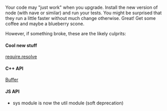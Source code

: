 Your code may "just work" when you upgrade.  Install the new version of node (with nave or similar) and run your tests.  You might be surprised that they run a little faster without much change otherwise. Great! Get some coffee and maybe a blueberry scone.

However, if something broke, these are the likely culprits:

#### Cool new stuff
   [require.resolve](http://nodejs.org/docs/v0.3.6/api/all.html#require.resolve)


#### C++ API
   [Buffer](https://github.com/ry/node/blob/master/src/node_buffer.h)


#### JS API
* sys module is now the util module (soft deprecation)
